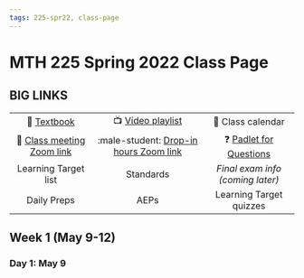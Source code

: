 ```yaml
---
tags: 225-spr22, class-page 
---
```


# MTH 225 Spring 2022 Class Page 

## BIG LINKS

| | | | 
| :--: | :--: | :--: | 
| :book:  [Textbook](http://discrete.openmathbooks.org/dmoi3.html) | :tv:   [Video playlist](https://vimeo.com/showcase/8667148) | :calendar: Class calendar | 
| :link:  [Class meeting Zoom link](https://gvsu-edu.zoom.us/j/6163318968?pwd=bnFudTBGbE4xbG1DMitDbGhtYkFGdz09) | :male-student: [Drop-in hours Zoom link](https://gvsu-edu.zoom.us/j/6163318968?pwd=bnFudTBGbE4xbG1DMitDbGhtYkFGdz09) |  :question:  [Padlet for Questions](https://padlet.com/talbertr1/6itl6dvga4zytpc1) | 
| Learning Target list | Standards | *Final exam info (coming later)* | 
| Daily Preps | AEPs | Learning Target quizzes | 

## Week 1 (May 9-12) 

### Day 1: May 9
